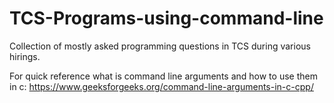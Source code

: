 # TCS-Programs-using-command-line
Collection of mostly asked programming questions in TCS during various hirings.

For quick reference what is command line arguments and how to use them in c:
https://www.geeksforgeeks.org/command-line-arguments-in-c-cpp/
